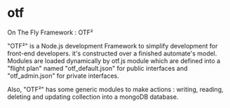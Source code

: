 # otf
On The Fly Framework : OTF²

"OTF²" is a Node.js development Framework to simplify development for front-end developers.  it's constructed over a finished automate's model. Modules are loaded dynamically by otf.js module which are defined into a "flight plan" named "otf_default.json" for public interfaces and "otf_admin.json" for private interfaces.

Also, "OTF²" has some generic modules to make actions :  writing, reading, deleting and updating collection into a mongoDB database.
